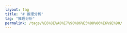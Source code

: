 ```yaml
---
layout: tag
title: "# 推理分析"
tag: "推理分析"
permalink: /tags/%E6%8E%A8%E7%90%86%E5%88%86%E6%9E%90/
---
```

